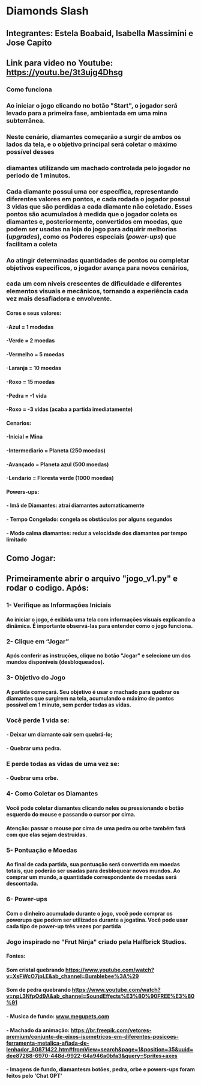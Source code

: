 <!-- Phygame_Estela_Jose_Isabella -->

# Diamonds Slash

## **Integrantes:** Estela Boabaid, Isabella Massimini e Jose Capito

## Link para video no Youtube: https://youtu.be/3t3ujg4Dhsg

### Como funciona

### Ao iniciar o jogo clicando no botão **"Start"**, o jogador será levado para a primeira fase, ambientada em uma **mina subterrânea**.  
### Neste cenário, **diamantes** começarão a surgir de ambos os lados da tela, e o objetivo principal será **coletar o máximo possível** desses 
### diamantes utilizando um **machado** controlada pelo jogador no periodo de 1 minutos.

### Cada diamante possui uma **cor específica**, representando diferentes valores em pontos, e cada rodada o jogador possui 3 vidas que são perdidas a cada diamante não coletado. Esses pontos são acumulados à medida que o jogador coleta os diamantes e, posteriormente, convertidos em  moedas, que podem ser usadas na loja do jogo para adquirir melhorias (*upgrades*), como os Poderes especiais (*power-ups*) que facilitam a coleta

### Ao atingir determinadas quantidades de pontos ou completar objetivos específicos, o jogador **avança para novos cenários**,  
### cada um com níveis crescentes de dificuldade e diferentes elementos visuais e mecânicos, tornando a experiência cada vez mais **desafiadora e envolvente**.

#### Cores e seus valores:
#### -**Azul** = 1 modedas
#### -**Verde** = 2 moedas
#### -**Vermelho** = 5 moedas
#### -**Laranja** = 10 moedas
#### -**Roxo** = 15 moedas
#### -**Pedra** = -1 vida
#### -**Roxo** = -3 vidas (acaba a partida imediatamente)

#### Cenarios:
#### -**Inicial** = Mina 
#### -**Intermediario** = Planeta (250 moedas)
#### -**Avançado** = Planeta azul (500 moedas)
#### -**Lendario** = Floresta verde (1000 moedas)

#### Powers-ups:
#### - **Imã de Diamantes**: atrai diamantes automaticamente
#### - **Tempo Congelado**: congela os obstáculos por alguns segundos
#### - **Modo calma diamantes**: reduz a velocidade dos diamantes por tempo limitado

## Como Jogar:
## Primeiramente abrir o arquivo "jogo_v1.py" e rodar o codigo. Após:

### 1- Verifique as Informações Iniciais
#### Ao iniciar o jogo, é exibida uma tela com informações visuais explicando a dinâmica. É importante observá-las para entender como o jogo funciona.

### 2- Clique em “Jogar”
#### Após conferir as instruções, clique no botão "Jogar" e selecione um dos mundos disponíveis (desbloqueados).

### 3- Objetivo do Jogo
#### A partida começará. Seu objetivo é usar o machado para quebrar os diamantes que surgirem na tela, acumulando o máximo de pontos possível em 1 minuto, sem perder todas as vidas.
### Você perde 1 vida se:
#### - Deixar um diamante cair sem quebrá-lo;
#### - Quebrar uma pedra.
### E perde todas as vidas de uma vez se:
#### - Quebrar uma orbe.

### 4- Como Coletar os Diamantes
#### Você pode coletar diamantes clicando neles ou pressionando o botão esquerdo do mouse e passando o cursor por cima.
#### Atenção: passar o mouse por cima de uma pedra ou orbe também fará com que elas sejam destruídas.

### 5- Pontuação e Moedas
#### Ao final de cada partida, sua pontuação será convertida em moedas totais, que poderão ser usadas para desbloquear novos mundos. Ao comprar um mundo, a quantidade correspondente de moedas será descontada.

### 6- Power-ups
#### Com o dinheiro acumulado durante o jogo, você pode comprar os powerups que podem ser utilizados durante a jogatina. Você pode usar cada tipo de power-up três vezes por partida

### Jogo inspirado no "Frut Ninja" criado pela Halfbrick Studios.

#### Fontes:
#### Som cristal quebrando https://www.youtube.com/watch?v=XsFWcO7jpLE&ab_channel=Bumblebee%3A%29
#### Som de pedra quebrando https://www.youtube.com/watch?v=npL3NfpOd9A&ab_channel=SoundEffects%E3%80%90FREE%E3%80%91
#### - Musica de fundo: www.megupets.com
#### - Machado da animação: https://br.freepik.com/vetores-premium/conjunto-de-eixos-isometricos-em-diferentes-posicoes-ferramenta-metalica-afiada-de-lenhador_80871422.htm#fromView=search&page=1&position=35&uuid=dee87288-6970-448d-9922-64a946a0bfa3&query=Sprites+axes 
#### - Imagens de fundo, diamantesm botões, pedra, orbe e powers-ups foram feitos pelo 'Chat GPT'
